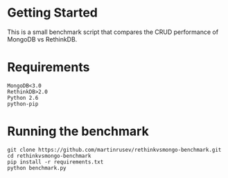 # Getting Started

This is a small benchmark script that compares the CRUD performance of MongoDB vs RethinkDB.

# Requirements


    MongoDB<3.0
    RethinkDB>2.0
    Python 2.6
    python-pip

# Running the benchmark

    git clone https://github.com/martinrusev/rethinkvsmongo-benchmark.git
    cd rethinkvsmongo-benchmark
    pip install -r requirements.txt
    python benchmark.py
